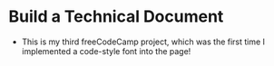 # Build a Technical Document
- This is my third freeCodeCamp project, which was the first time I implemented a code-style font into the page!
